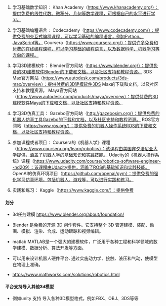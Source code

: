 
1. 学习基础数学知识：
Khan Academy（https://www.khanacademy.org/）：提供免费的线性代数、微积分、几何等数学课程，可根据自己的水平进行学习。
2. 学习基础编程语言：
Codecademy（https://www.codecademy.com/）：提供免费的交互式编程课程，可以学习基础的编程语言，例如Python、JavaScript等。
Coursera（https://www.coursera.org/）：提供许多免费和付费的在线编程课程，可以学习基础的编程语言，以及数据科学、机器学习等方向的课程。

3. 学习3D建模软件：
Blender官方网站（https://www.blender.org/）：提供免费的3D建模软件Blender的下载和文档，以及社区支持和教程资源。
3DS Max官方网站（https://www.autodesk.com/products/3ds-max/overview）：提供付费的3D建模软件3DS Max的下载和文档，以及社区支持和教程资源。
Maya官方网站（https://www.autodesk.com/products/maya/overview）：提供付费的3D建模软件Maya的下载和文档，以及社区支持和教程资源。

4. 学习3D仿真工具：
Gazebo官方网站（http://gazebosim.org/）：提供免费的机器人仿真工具Gazebo的下载和文档，以及社区支持和教程资源。
ROS官方网站（https://www.ros.org/）：提供免费的机器人操作系统ROS的下载和文档，以及社区支持和教程资源。

5. 参加课程或者项目：
Coursera的《机器人学》课程（https://www.coursera.org/learn/robotics）：该课程由美国宾夕法尼亚大学提供，涵盖了机器人学的基础知识和实践技能。
Udacity的《机器人操作系统》课程（https://www.udacity.com/course/robotics-software-engineer--nd209）：该课程由Udacity提供，涵盖了ROS的基础知识和实践技能。
OpenAI的仿真环境项目（https://github.com/openai/gym）：提供免费的强化学习仿真环境，包括机器人、游戏等，可以进行实践和练习。

6. 实践和练习：
Kaggle（https://www.kaggle.com/）：提供免费

#### 划分
* 3d任务建模 https://www.blender.org/about/foundation/
* Blender 是免费的开源 3D 创作套件。它支持整个 3D 管道建模、装配、动画、模拟、渲染、合成、运动跟踪和视频编辑。

* matlab MATLAB是一个强大的建模软件，广泛用于各种工程和科学领域的数学建模、数据分析、算法开发等方面。
* 可以用来设计机器人硬件平台. 通过实施动力学、接触、液压和气动，使模型在物理上准确。
* https://www.mathworks.com/solutions/robotics.html

#### 平台支持导入其他3d模型
* 例如unity 支持 导入各种3D模型格式，例如FBX、OBJ、3DS等等


